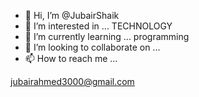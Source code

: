 - 👋 Hi, I’m @JubairShaik
- 👀 I’m interested in ... TECHNOLOGY
- 🌱 I’m currently learning ... programming
- 💞️ I’m looking to collaborate on ...
- 📫 How to reach me ...

jubairahmed3000@gmail.com

<!---
JubairShaik/JubairShaik is a ✨ special ✨ repository because its `README.md` (this file) appears on your GitHub profile.
You can click the Preview link to take a look at your changes.
--->
